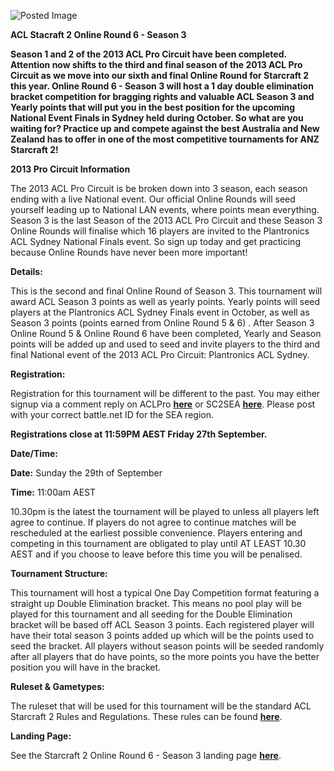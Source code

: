 ![Posted Image](http://i.imgur.com/zaE3lb6.png)





**ACL Stacraft 2 Online Round 6 - Season 3**





**Season 1 and 2 of the 2013 ACL Pro Circuit have been completed. Attention now shifts to the third and final season of the 2013 ACL Pro Circuit as we move into our sixth and final Online Round for Starcraft 2 this year. Online Round 6 - Season 3 will host a 1 day double elimination bracket competition for bragging rights and valuable ACL Season 3 and Yearly points that will put you in the best position for the upcoming National Event Finals in Sydney held during October. So what are you waiting for? Practice up and compete against the best Australia and New Zealand has to offer in one of the most competitive tournaments for ANZ Starcraft 2!**





**2013 Pro Circuit Information**

The 2013 ACL Pro Circuit is be broken down into 3 season, each season ending with a live National event. Our official Online Rounds will seed yourself leading up to National LAN events, where points mean everything. Season 3 is the last Season of the 2013 ACL Pro Circuit and these Season 3 Online Rounds will finalise which 16 players are invited to the Plantronics ACL Sydney National Finals event. So sign up today and get practicing because Online Rounds have never been more important!






**Details:**


This is the second and final Online Round of Season 3. This tournament will award ACL Season 3 points as well as yearly points. Yearly points will seed players at the Plantronics ACL Sydney Finals event in October, as well as Season 3 points (points earned from Online Round 5 & 6) . After Season 3 Online Round 5 & Online Round 6 have been completed, Yearly and Season points will be added up and used to seed and invite players to the third and final National event of the 2013 ACL Pro Circuit: Plantronics ACL Sydney.






**Registration:**


Registration for this tournament will be different to the past. You may either signup via a comment reply on ACLPro 
**[here](http://forums.aclpro.com.au/t/acl-starcraft-2-online-round-6-season-3/5851)** or SC2SEA 
**[here](http://www.sc2sea.com/showthread.php?t=7932)**. Please post with your correct battle.net ID for the SEA region.



**Registrations close at 11:59PM AEST Friday 27th September.**






**Date/Time:**



**Date:**
 Sunday the 29th of September



**Time:**
 11:00am AEST





10.30pm is the latest the tournament will be played to unless all players left agree to continue. If players do not agree to continue matches will be rescheduled at the earliest possible convenience. Players entering and competing in this tournament are obligated to play until AT LEAST 10.30 AEST and if you choose to leave before this time you will be penalised. 






**Tournament Structure:**


This tournament will host a typical One Day Competition format featuring a straight up Double Elimination bracket. This means no pool play will be played for this tournament and all seeding for the Double Elimination bracket will be based off ACL Season 3 points. Each registered player will have their total season 3 points added up which will be the points used to seed the bracket. All players without season points will be seeded randomly after all players that do have points, so the more points you have the better position you will have in the bracket. 






**Ruleset & Gametypes:**


The ruleset that will be used for this tournament will be the standard ACL Starcraft 2 Rules and Regulations. These rules can be found 
**[here](http://www.aclpro.com.au/procircuit/acl-sc2-rules)**.






**Landing Page:**


See the Starcraft 2 Online Round 6 - Season 3 landing page 
[**here**](http://www.aclpro.com.au/2013/events/starcraft2/acl-sc2-or6-landing-page).